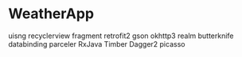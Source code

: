# WeatherApp 
uisng recyclerview fragment retrofit2 gson okhttp3 realm butterknife databinding parceler RxJava Timber Dagger2 picasso


 
